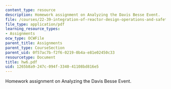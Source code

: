 ```yaml
---
content_type: resource
description: Homework assignment on Analyzing the Davis Besse Event.
file: /courses/22-39-integration-of-reactor-design-operations-and-safety-fall-2006/1265b8a9247c094f334041108bd816e5_hw6.pdf
file_type: application/pdf
learning_resource_types:
- Assignments
ocw_type: OCWFile
parent_title: Assignments
parent_type: CourseSection
parent_uid: 0f57ac7b-f2f6-0219-0b4a-e81e02450c33
resourcetype: Document
title: hw6.pdf
uid: 1265b8a9-247c-094f-3340-41108bd816e5
---
```

Homework assignment on Analyzing the Davis Besse Event.

